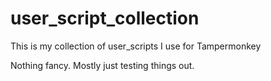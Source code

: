 # user_script_collection
This is my collection of user_scripts I use for Tampermonkey

Nothing fancy. Mostly just testing things out.

